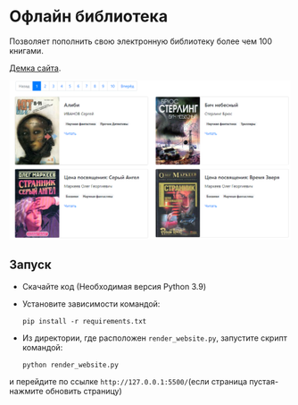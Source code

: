 # Офлайн библиотека

Позволяет пополнить свою электронную библиотеку более чем 100 книгами. 


[Демка сайта](https://taranovev.github.io/book_site/).  

![Внешний вид](./demo_book_site.png)

## Запуск

- Скачайте код (Необходимая версия Python 3.9)
- Установите зависимости командой:
  ```
  pip install -r requirements.txt
   ```

- Из директории, где расположен `render_website.py`, запустите скрипт командой:
  ```
  python render_website.py
  ```
 и перейдите по ссылке `http://127.0.0.1:5500/`(если страница пустая-нажмите обновить страницу)

[Данный проект является продолжением проекта]: (https://github.com/TaranovEV/e-library)
